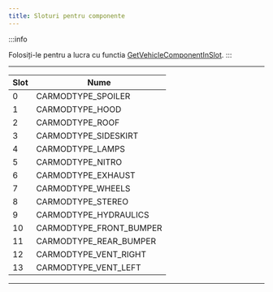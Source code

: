 ```yaml
---
title: Sloturi pentru componente
---
```


:::info

Folosiți-le pentru a lucra cu functia [GetVehicleComponentInSlot](../functions/GetVehicleComponentInSlot). :::

---

| Slot | Nume                    |
| ---- | ----------------------- |
| 0    | CARMODTYPE_SPOILER      |
| 1    | CARMODTYPE_HOOD         |
| 2    | CARMODTYPE_ROOF         |
| 3    | CARMODTYPE_SIDESKIRT    |
| 4    | CARMODTYPE_LAMPS        |
| 5    | CARMODTYPE_NITRO        |
| 6    | CARMODTYPE_EXHAUST      |
| 7    | CARMODTYPE_WHEELS       |
| 8    | CARMODTYPE_STEREO       |
| 9    | CARMODTYPE_HYDRAULICS   |
| 10   | CARMODTYPE_FRONT_BUMPER |
| 11   | CARMODTYPE_REAR_BUMPER  |
| 12   | CARMODTYPE_VENT_RIGHT   |
| 13   | CARMODTYPE_VENT_LEFT    |

---
